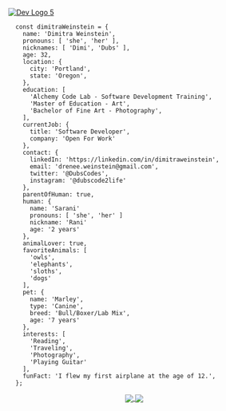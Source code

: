<!--
**dimitraweinstein/dimitraweinstein** is a ✨ _special_ ✨ repository because its `README.md` (this file) appears on your GitHub profile.
-->

<a href="https://dubscodes.tech">
  
![Dev Logo 5](https://user-images.githubusercontent.com/79294391/131950581-27617a17-8119-4acd-90d7-7977b090f528.png)
  
</a>

  ```
    const dimitraWeinstein = {
      name: 'Dimitra Weinstein',
      pronouns: [ 'she', 'her' ],
      nicknames: [ 'Dimi', 'Dubs' ],
      age: 32,
      location: {
        city: 'Portland',
        state: 'Oregon',
      },
      education: [ 
        'Alchemy Code Lab - Software Development Training', 
        'Master of Education - Art',
        'Bachelor of Fine Art - Photography', 
      ],
      currentJob: {
        title: 'Software Developer',
        company: 'Open For Work'
      },
      contact: {
        linkedIn: 'https://linkedin.com/in/dimitraweinstein',
        email: 'drenee.weinstein@gmail.com',
        twitter: '@DubsCodes',
        instagram: '@dubscode2life'
      },
      parentOfHuman: true,
      human: {
        name: 'Sarani'
        pronouns: [ 'she', 'her' ]
        nickname: 'Rani'
        age: '2 years'
      },
      animalLover: true,
      favoriteAnimals: [
        'owls',
        'elephants',
        'sloths',
        'dogs'
      ],
      pet: {
        name: 'Marley',
        type: 'Canine',
        breed: 'Bull/Boxer/Lab Mix',
        age: '7 years'
      },
      interests: [
        'Reading',
        'Traveling',
        'Photography',
        'Playing Guitar'
      ],
      funFact: 'I flew my first airplane at the age of 12.',
    };
 ```
 
<div align="center">
  <a href="https://github.com/dimitraweinstein/github-readme-stats">
    <img align="center" src="https://github-readme-stats.vercel.app/api?username=dimitraweinstein&count_private=true&show_icons=true&theme=radical" />
  </a>
  <a href="https://github.com/dimitraweinstein/top-langs">
    <img align="center" src="https://github-readme-stats.vercel.app/api/top-langs/?username=dimitraweinstein&layout=compact&theme=radical&show_icons=true&card_width=450" />
  </a>
</div>


